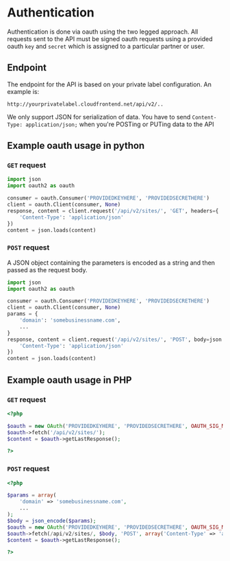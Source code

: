 # Authentication

Authentication is done via oauth using the two legged approach. All requests sent to the API must be signed oauth requests using a provided oauth `key` and `secret` which is assigned to a particular partner or user.

## Endpoint

The endpoint for the API is based on your private label configuration. An example is:

    http://yourprivatelabel.cloudfrontend.net/api/v2/..

We only support JSON for serialization of data. You have to send `Content-Type: application/json;` when you're POSTing or PUTing data to the API

## Example oauth usage in python

### `GET` request

```python
import json
import oauth2 as oauth

consumer = oauth.Consumer('PROVIDEDKEYHERE', 'PROVIDEDSECRETHERE')
client = oauth.Client(consumer, None)
response, content = client.request('/api/v2/sites/', 'GET', headers={
    'Content-Type': 'application/json'
})
content = json.loads(content)
```

### `POST` request

A JSON object containing the parameters is encoded as a string and then passed as the request body.

```python
import json
import oauth2 as oauth

consumer = oauth.Consumer('PROVIDEDKEYHERE', 'PROVIDEDSECRETHERE')
client = oauth.Client(consumer, None)
params = {
    'domain': 'somebusinessname.com',
    ...
}
response, content = client.request('/api/v2/sites/', 'POST', body=json.dumps(params), headers={
    'Content-Type': 'application/json'
})
content = json.loads(content)
```

## Example oauth usage in PHP

### `GET` request

```php
<?php

$oauth = new OAuth('PROVIDEDKEYHERE', 'PROVIDEDSECRETHERE', OAUTH_SIG_METHOD_HMACSHA1);
$oauth->fetch('/api/v2/sites/');
$content = $oauth->getLastResponse();

?>
```

### `POST` request

```php
<?php

$params = array(
    'domain' => 'somebusinessname.com',
    ...
);
$body = json_encode($params);
$oauth = new OAuth('PROVIDEDKEYHERE', 'PROVIDEDSECRETHERE', OAUTH_SIG_METHOD_HMACSHA1);
$oauth->fetch(/api/v2/sites/, $body, 'POST', array('Content-Type' => 'application/json'));
$content = $oauth->getLastResponse();

?>
```
